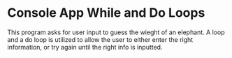 # Console App While and Do Loops

This program asks for user input to guess the wieght of an elephant.
A loop and a do loop is utilized to allow the user to either enter the right information, or try again until the right info is inputted. 
